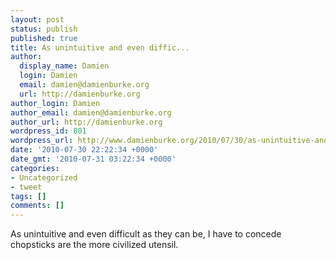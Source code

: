 ```yaml
---
layout: post
status: publish
published: true
title: As unintuitive and even diffic...
author:
  display_name: Damien
  login: Damien
  email: damien@damienburke.org
  url: http://damienburke.org
author_login: Damien
author_email: damien@damienburke.org
author_url: http://damienburke.org
wordpress_id: 801
wordpress_url: http://www.damienburke.org/2010/07/30/as-unintuitive-and-even-diffic/
date: '2010-07-30 22:22:34 +0000'
date_gmt: '2010-07-31 03:22:34 +0000'
categories:
- Uncategorized
- tweet
tags: []
comments: []
---
```

<p>As unintuitive and even difficult as they can be, I have to concede chopsticks are the more civilized utensil.</p>
